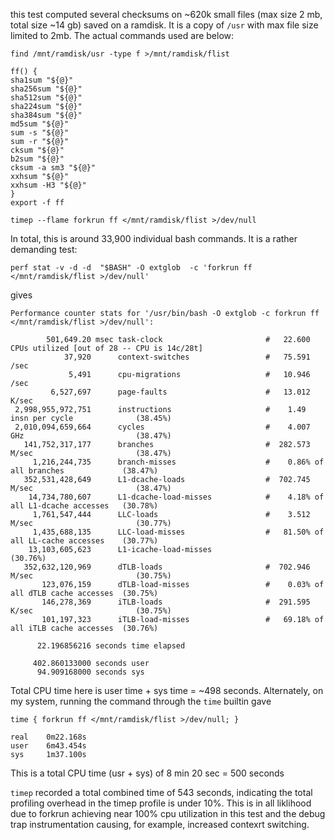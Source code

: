 this test computed several checksums on ~620k small files (max size 2 mb, total size ~14 gb) saved on a ramdisk. It is a copy of `/usr` with max file size limited to 2mb. The actual commands used are below:


```
find /mnt/ramdisk/usr -type f >/mnt/ramdisk/flist

ff() {
sha1sum "${@}"
sha256sum "${@}"
sha512sum "${@}"
sha224sum "${@}"
sha384sum "${@}"
md5sum "${@}"
sum -s "${@}"
sum -r "${@}"
cksum "${@}"
b2sum "${@}"
cksum -a sm3 "${@}"
xxhsum "${@}"
xxhsum -H3 "${@}"
}
export -f ff

timep --flame forkrun ff </mnt/ramdisk/flist >/dev/null
```

In total, this is around 33,900 individual bash commands. It is a rather demanding test:

```
perf stat -v -d -d  "$BASH" -O extglob  -c 'forkrun ff </mnt/ramdisk/flist >/dev/null'
```

gives

```
Performance counter stats for '/usr/bin/bash -O extglob -c forkrun ff </mnt/ramdisk/flist >/dev/null':

        501,649.20 msec task-clock                       #   22.600 CPUs utilized [out of 28 -- CPU is 14c/28t]            
            37,920      context-switches                 #   75.591 /sec                      
             5,491      cpu-migrations                   #   10.946 /sec                      
         6,527,697      page-faults                      #   13.012 K/sec                     
 2,998,955,972,751      instructions                     #    1.49  insn per cycle              (38.45%)
 2,010,094,659,664      cycles                           #    4.007 GHz                         (38.47%)
   141,752,317,177      branches                         #  282.573 M/sec                       (38.47%)
     1,216,244,735      branch-misses                    #    0.86% of all branches             (38.47%)
   352,531,428,649      L1-dcache-loads                  #  702.745 M/sec                       (38.47%)
    14,734,780,607      L1-dcache-load-misses            #    4.18% of all L1-dcache accesses   (30.78%)
     1,761,547,444      LLC-loads                        #    3.512 M/sec                       (30.77%)
     1,435,688,135      LLC-load-misses                  #   81.50% of all LL-cache accesses    (30.77%)
    13,103,605,623      L1-icache-load-misses                                                   (30.76%)
   352,632,120,969      dTLB-loads                       #  702.946 M/sec                       (30.75%)
       123,076,159      dTLB-load-misses                 #    0.03% of all dTLB cache accesses  (30.75%)
       146,278,369      iTLB-loads                       #  291.595 K/sec                       (30.75%)
       101,197,323      iTLB-load-misses                 #   69.18% of all iTLB cache accesses  (30.76%)

      22.196856216 seconds time elapsed

     402.860133000 seconds user
      94.909168000 seconds sys
```

Total CPU time here is user time + sys time = ~498 seconds. Alternately, on my system, running the command through the `time` builtin gave

```
time { forkrun ff </mnt/ramdisk/flist >/dev/null; }

real    0m22.168s
user    6m43.454s
sys     1m37.100s
```

This is a total CPU time (usr + sys) of 8 min 20 sec = 500 seconds

`timep` recorded a total combined time of 543 seconds, indicating the total profiling overhead in the timep profile is under 10%. This is in all liklihood due to forkrun achieving near 100% cpu utilization in this test and the debug trap instrumentation causing, for example, increased contexrt switching.
